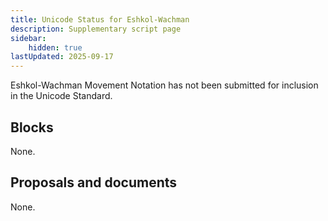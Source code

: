 ```yaml
---
title: Unicode Status for Eshkol-Wachman
description: Supplementary script page
sidebar:
    hidden: true
lastUpdated: 2025-09-17
---
```


Eshkol-Wachman Movement Notation has not been submitted for inclusion in the Unicode Standard.

## Blocks

None.

## Proposals and documents

None.
